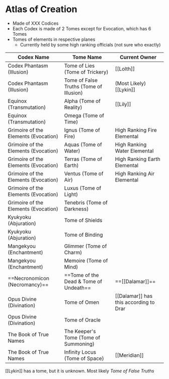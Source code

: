 # Atlas of Creation
- Made of XXX Codices
- Each Codex is made of 2 Tomes except for Evocation, which has 6 Tomes
- Tomes of elements in respective planes
	- Currently held by some high ranking officials (not sure who exactly)

| Codex Name                           | Tome Name                               | Current Owner                          |
| ------------------------------------ | --------------------------------------- | -------------------------------------- |
| Codex Phantasm (Illusion)            | Tome of Lies (Tome of Trickery)         | [[Lolth]]                              |
| Codex Phantasm (Illusion)            | Tome of False Truths (Tome of Illusion) | (Most Likely) [[Lykin]]                |
| Equinox (Transmutation)              | Alpha (Tome of Reality)                 | [[Lily]]                               |
| Equinox (Transmutation)              | Omega (Tome of Time)                    |                                        |
| Grimoire of the Elements (Evocation) | Ignus (Tome of Fire)                    | High Ranking Fire Elemental            |
| Grimoire of the Elements (Evocation) | Aquas (Tome of Water)                   | High Ranking Water Elemental           |
| Grimoire of the Elements (Evocation) | Terras (Tome of Earth)                  | High Ranking Earth Elemental           |
| Grimoire of the Elements (Evocation) | Ventus (Tome of Air)                    | High Ranking Air Elemental             |
| Grimoire of the Elements (Evocation) | Luxus (Tome of Light)                   |                                        |
| Grimoire of the Elements (Evocation) | Tenebris (Tome of Darkness)             |                                        |
| Kyukyoku (Abjuration)                | Tome of Shields                         |                                        |
| Kyukyoku (Abjuration)                | Tome of Binding                         |                                        |
| Mangekyou (Enchantment)              | Glimmer (Tome of Charm)                 |                                        |
| Mangekyou (Enchantment)              | Memoire (Tome of Mind)                  |                                        |
| ==Necronomicon (Necromancy)==        | ==Tome of the Dead & Tome of Undeath==  | ==[[Dalamar]]==                        |
| Opus Divine (Divination)             | Tome of Omen                            | [[Dalamar]] has this according to Drar | 
| Opus Divine (Divination)             | Tome of Oracle                          |                                        |
| The Book of True Names               | The Keeper's Tome (Tome of Summoning)   |                                        |
| The Book of True Names               | Infinity Locus (Tome of Space)          | [[Meridian]]                           |

[[Lykin]] has a tome, but it is unknown. Most likely _Tome of False Truths_